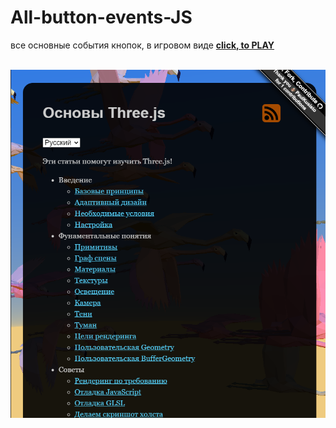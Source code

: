 # All-button-events-JS
все основные события кнопок, в игровом виде
<a href="https://westerovs.github.io/-All-button-events-JS/"><b>click, to PLAY<b></a>
<br>

<br>

<img src="cover.png"/>
